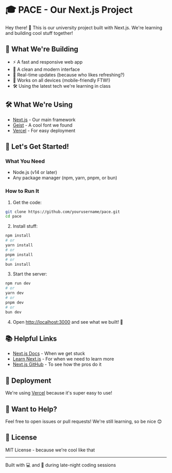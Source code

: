 # 🎓 PACE - Our Next.js Project

Hey there! 👋 This is our university project built with Next.js. We're learning and building cool stuff together! 

## 🎯 What We're Building

- ⚡️ A fast and responsive web app
- 🎨 A clean and modern interface
- 🔄 Real-time updates (because who likes refreshing?)
- 📱 Works on all devices (mobile-friendly FTW!)
- 🛠️ Using the latest tech we're learning in class

## 🛠️ What We're Using

- [Next.js](https://nextjs.org) - Our main framework
- [Geist](https://vercel.com/font) - A cool font we found
- [Vercel](https://vercel.com) - For easy deployment

## 🚀 Let's Get Started!

### What You Need

- Node.js (v14 or later)
- Any package manager (npm, yarn, pnpm, or bun)

### How to Run It

1. Get the code:
```bash
git clone https://github.com/yourusername/pace.git
cd pace
```

2. Install stuff:
```bash
npm install
# or
yarn install
# or
pnpm install
# or
bun install
```

3. Start the server:
```bash
npm run dev
# or
yarn dev
# or
pnpm dev
# or
bun dev
```

4. Open [http://localhost:3000](http://localhost:3000) and see what we built! 🎉

## 📚 Helpful Links

- [Next.js Docs](https://nextjs.org/docs) - When we get stuck
- [Learn Next.js](https://nextjs.org/learn) - For when we need to learn more
- [Next.js GitHub](https://github.com/vercel/next.js) - To see how the pros do it

## 🚀 Deployment

We're using [Vercel](https://vercel.com/new?utm_medium=default-template&filter=next.js&utm_source=create-next-app&utm_campaign=create-next-app-readme) because it's super easy to use!

## 🤝 Want to Help?

Feel free to open issues or pull requests! We're still learning, so be nice 😊

## 📝 License

MIT License - because we're cool like that

---

Built with 💻 and 🍕 during late-night coding sessions

